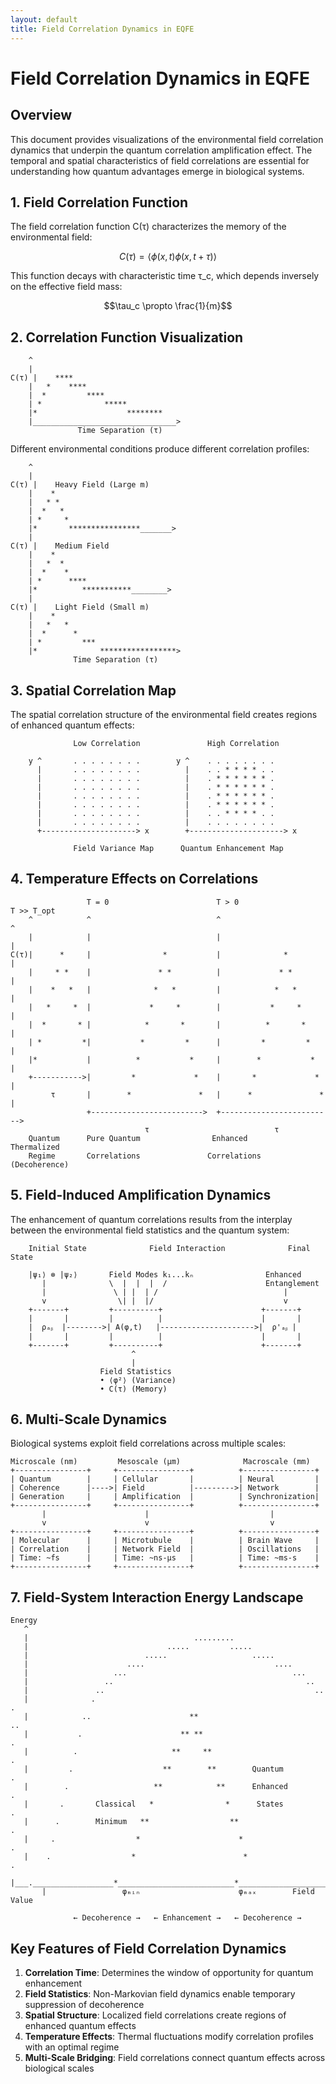 ```yaml
---
layout: default
title: Field Correlation Dynamics in EQFE
---
```


# Field Correlation Dynamics in EQFE

## Overview

This document provides visualizations of the environmental field correlation dynamics that underpin the quantum correlation amplification effect. The temporal and spatial characteristics of field correlations are essential for understanding how quantum advantages emerge in biological systems.

## 1. Field Correlation Function

The field correlation function C(τ) characterizes the memory of the environmental field:

```math
C(\tau) = \langle\phi(x,t)\phi(x,t+\tau)\rangle
```

This function decays with characteristic time τ_c, which depends inversely on the effective field mass:

```math
\tau_c \propto \frac{1}{m}
```

## 2. Correlation Function Visualization

```ascii
    ^
    |
C(τ) |    ****
    |   *    ****
    |  *         ****
    | *              *****
    |*                    ********
    |________________________________>
               Time Separation (τ)
```

Different environmental conditions produce different correlation profiles:

```ascii
    ^
    |
C(τ) |    Heavy Field (Large m)
    |    *
    |   * *
    |  *   *
    | *     *
    |*       ****************_______>
    |
C(τ) |    Medium Field
    |    *
    |   *  *
    |  *    *
    | *      ****
    |*          ***********________>
    |
C(τ) |    Light Field (Small m)
    |    *
    |   *   *
    |  *      *
    | *         ***
    |*              *****************>
              Time Separation (τ)
```

## 3. Spatial Correlation Map

The spatial correlation structure of the environmental field creates regions of enhanced quantum effects:

```ascii
              Low Correlation               High Correlation
              
    y ^       . . . . . . . .        y ^    . . . . . . . .
      |       . . . . . . . .          |    . . * * * * . .
      |       . . . . . . . .          |    . * * * * * * .
      |       . . . . . . . .          |    . * * * * * * .
      |       . . . . . . . .          |    . * * * * * * .
      |       . . . . . . . .          |    . * * * * * * .
      |       . . . . . . . .          |    . . * * * * . .
      |       . . . . . . . .          |    . . . . . . . .
      +---------------------> x        +---------------------> x
                                       
              Field Variance Map      Quantum Enhancement Map
```

## 4. Temperature Effects on Correlations

```ascii
                 T = 0                        T > 0                      T >> T_opt
    ^            ^                            ^                          ^
    |            |                            |                          |
C(τ)|      *     |                *           |              *           |
    |     * *    |               * *          |             * *          |
    |    *   *   |              *   *         |            *   *         |
    |   *     *  |             *     *        |           *     *        |
    |  *       * |            *       *       |          *       *       |
    | *         *|           *         *      |         *         *      |
    |*           |          *           *     |        *           *     |
    +----------->|         *             *    |       *             *    |
         τ       |        *               *   |      *               *   |
                 +------------------------->  +------------------------->
                              τ                            τ
    Quantum      Pure Quantum                Enhanced              Thermalized
    Regime       Correlations               Correlations          (Decoherence)
```

## 5. Field-Induced Amplification Dynamics

The enhancement of quantum correlations results from the interplay between the environmental field statistics and the quantum system:

```ascii
    Initial State              Field Interaction              Final State
    
    |ψ₁⟩ ⊗ |ψ₂⟩       Field Modes k₁...kₙ                Enhanced
       |              \  |  |  |  /                      Entanglement
       |               \ | |  | /                            |
       v                \| |  |/                             v
    +-------+         +----------+                      +-------+
    |       |         |          |                      |       |
    |  ρₐᵦ  |-------->| A(φ,t)   |--------------------->|  ρ'ₐᵦ |
    |       |         |          |                      |       |
    +-------+         +----------+                      +-------+
                           ^
                           |
                    Field Statistics
                    • ⟨φ²⟩ (Variance)
                    • C(τ) (Memory)
```

## 6. Multi-Scale Dynamics

Biological systems exploit field correlations across multiple scales:

```ascii
Microscale (nm)         Mesoscale (μm)              Macroscale (mm)
+----------------+     +----------------+          +----------------+
| Quantum        |     | Cellular       |          | Neural         |
| Coherence      |---->| Field          |--------->| Network        |
| Generation     |     | Amplification  |          | Synchronization|
+----------------+     +----------------+          +----------------+
       |                      |                           |
       v                      v                           v
+----------------+     +----------------+          +----------------+
| Molecular      |     | Microtubule    |          | Brain Wave     |
| Correlation    |     | Network Field  |          | Oscillations   |
| Time: ~fs      |     | Time: ~ns-μs   |          | Time: ~ms-s    |
+----------------+     +----------------+          +----------------+
```

## 7. Field-System Interaction Energy Landscape

```ascii
Energy
   ^
   |                                     .........
   |                               .....         .....
   |                          .....                   .....
   |                      ....                             ....
   |                   ...                                     ...
   |                 ..                                           ..
   |               ..                                               ..
   |              .                                                   .
   |            ..                      **                             ..
   |           .                      ** **                              .
   |          .                     **     **                             .
   |         .                    **        **        Quantum             .
   |        .                   **            **      Enhanced            .
   |       .       Classical   *                *      States             .
   |      .        Minimum   **                  **                        .
   |     .                  *                      *                        .
   |    .                  *                        *                        .
   |___.__________________*__________________________*________________________.____>
       |                 φₘᵢₙ                      φₘₐₓ        Field Value
       
              ← Decoherence →   ← Enhancement →   ← Decoherence →
```

## Key Features of Field Correlation Dynamics

1. **Correlation Time**: Determines the window of opportunity for quantum enhancement
2. **Field Statistics**: Non-Markovian field dynamics enable temporary suppression of decoherence
3. **Spatial Structure**: Localized field correlations create regions of enhanced quantum effects
4. **Temperature Effects**: Thermal fluctuations modify correlation profiles with an optimal regime
5. **Multi-Scale Bridging**: Field correlations connect quantum effects across biological scales
